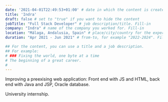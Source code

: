 ```yaml
---
date: '2021-04-01T22:49:53+01:00' # date in which the content is created - defaults to "today"
title: 'Indra'
draft: false # set to "true" if you want to hide the content 
jobTitle: "Full Stack Developer" # job description/title. Fill-in
company: "Indra" # name of the company you worked for. Fill-in
location: "Málaga, Andalusia, Spain" # place/city/country for the experience. Fill-in.
duration: "Apr 2021 - Jun 2021" # from-to, for example "2022-2024". Fill-in.

## For the content, you can use a title and a job description.
## For example:
# ### Fixing the world, one byte at a time
# The beginning of a great career. 
# 
---
```

Improving a preexising web application: Front end with JS and HTML, back end with Java and JSP, Oracle database.


University internship.